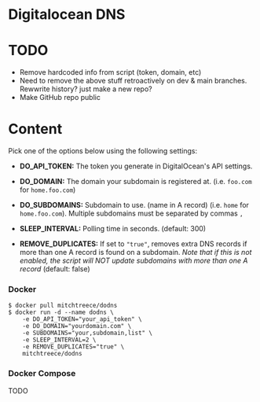 # Digitalocean DNS

# TODO

- Remove hardcoded info from script (token, domain, etc)
- Need to remove the above stuff retroactively on dev & main branches. Rewwrite history? just make a new repo?
- Make GitHub repo public

# Content

Pick one of the options below using the following settings:

* **DO_API_TOKEN:** The token you generate in DigitalOcean's API settings.
* **DO_DOMAIN:** The domain your subdomain is registered at. (i.e. `foo.com` for `home.foo.com`)
* **DO_SUBDOMAINS:** Subdomain to use. (name in A record) (i.e. `home` for `home.foo.com`). Multiple subdomains must be separated by commas `,`

* **SLEEP_INTERVAL:** Polling time in seconds. (default: 300)
* **REMOVE_DUPLICATES:** If set to `"true"`, removes extra DNS records if more than one A record is found on a subdomain. *Note that if this is not enabled, the script will NOT update subdomains with more than one A record* (default: false)

### Docker

```
$ docker pull mitchtreece/dodns
$ docker run -d --name dodns \
    -e DO_API_TOKEN="your_api_token" \
    -e DO_DOMAIN="yourdomain.com" \
    -e SUBDOMAINS="your,subdomain,list" \
    -e SLEEP_INTERVAL=2 \
    -e REMOVE_DUPLICATES="true" \
    mitchtreece/dodns
```

### Docker Compose

TODO
